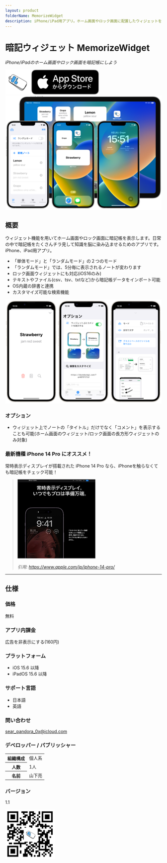 ```yaml
---
layout: product
folderName: MemorizeWidget
description: iPhone/iPad用アプリ。ホーム画面やロック画面に配置したウィジェットを暗記帳にできるアプリ。日常の中で知識を脳に染み込ませよう。
---
```


暗記ウィジェット MemorizeWidget
============================
_iPhone/iPadのホーム画面やロック画面を暗記帳にしよう_

<img src="icon.png" width="80">

<a href="https://apps.apple.com/app/id1644276262" target="blank">
  <img src="appstore_badge.svg">
</a>

<img src="top1200w.png" width="600">

概要
----------
ウィジェット機能を用いてホーム画面やロック画面に暗記帳を表示します。日常の中で暗記帳をたくさんチラ見して知識を脳に染み込ませるためのアプリです。iPhone、iPad用アプリ。

- 「単体モード」と「ランダムモード」の２つのモード
- 「ランダムモード」では、5分毎に表示されるノートが変わります
- ロック画面ウィジェットにも対応(iOS16のみ)
- テキストやファイル(csv、tsv、txtなど)から暗記帳データをインポート可能
- OS内蔵の辞書と連携
- カスタマイズ可能な検索機能

<img src="screenshot1200w.png" width="600">

### オプション
- ウィジェット上でノートの「タイトル」だけでなく「コメント」を表示することも可能(ホーム画面のウィジェット/ロック画面の長方形ウィジェットのみ対象)

### 最新機種 iPhone 14 Pro にオススメ！
常時表示ディスプレイが搭載された iPhone 14 Pro なら、iPhoneを触らなくても暗記帳をチェック可能！

> <img src="iphone14pro_alwaysondisplay.png" width="250">
>
> _引用: https://www.apple.com/jp/iphone-14-pro/_

* * *

仕様
-------
### 価格
無料

### アプリ内課金
広告を非表示にする(160円)

### プラットフォーム
- iOS 15.6 以降
- iPadOS 15.6 以降

### サポート言語
- 日本語
- 英語

### 問い合わせ
sear_pandora_0x@icloud.com

### デベロッパー / パブリッシャー
<table>
<tr>
<th>組織構成</th>
<td>個人系</td>
</tr>
<tr>
<th>人数</th>
<td>1人</td>
</tr>
<tr>
<th>名前</th>
<td>山下亮</td>
</tr>
</table>

### バージョン
1.1

<a href="https://apps.apple.com/app/id1644276262" target="blank">
  <img src="qr-code.jpg" width="160">
</a>
